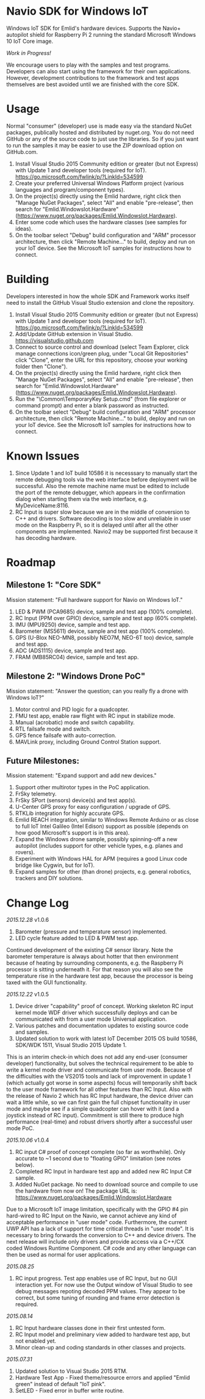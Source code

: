 # Navio SDK for Windows IoT

Windows IoT SDK for Emlid's hardware devices.
Supports the Navio+ autopilot shield for Raspberry Pi 2 running the standard Microsoft Windows 10 IoT Core image. 


*Work in Progress!*

We encourage users to play with the samples and test programs. Developers can also start using the framework for their own applications. However, development contributions to the framework and test apps themselves are best avoided until we are finished with the core SDK.


# Usage

Normal "consumer" (developer) use is made easy via the standard NuGet packages, publically hosted and distributed by nuget.org. You do not need GitHub or any of the source code to just use the libraries. So if you just want to run the samples it may be easier to use the ZIP download option on GitHub.com.

1. Install Visual Studio 2015 Community edition or greater (but not Express) with Update 1 and developer tools (required for IoT). https://go.microsoft.com/fwlink/p/?LinkId=534599
2. Create your preferred Universal Windows Platform project (various languages and program/component types).
3. On the project(s) directly using the Emlid hardwre, right click then "Manage NuGet Packages", select "All" and enable "pre-release", then search for "Emlid.WindowsIot.Hardware" (https://www.nuget.org/packages/Emlid.WindowsIot.Hardware).
4. Enter some code which uses the hardware classes (see samples for ideas).
5. On the toolbar select "Debug" build configuration and "ARM" processor architecture, then click "Remote Machine..." to build, deploy and run on your IoT device. See the Microsoft IoT samples for instructions how to connect.


# Building

Developers interested in how the whole SDK and Framework works itself need to install the GitHub Visual Studio extension and clone the repository.

1. Install Visual Studio 2015 Community edition or greater (but not Express) with Update 1 and developer tools (required for IoT). https://go.microsoft.com/fwlink/p/?LinkId=534599
2. Add/Update GitHub extension in Visual Studio. https://visualstudio.github.com
3. Connect to source control and download (select Team Explorer, click manage connections icon/green plug, under "Local Git Repositories" click "Clone", enter the URL for this repository, choose your working folder then "Clone").
4. On the project(s) directly using the Emlid hardwre, right click then "Manage NuGet Packages", select "All" and enable "pre-release", then search for "Emlid.WindowsIot.Hardware" (https://www.nuget.org/packages/Emlid.WindowsIot.Hardware).
5. Run the "\Common\TemporaryKey Setup.cmd" (from file explorer or command prompt) and enter a blank password as instructed.
6. On the toolbar select "Debug" build configuration and "ARM" processor architecture, then click "Remote Machine..." to build, deploy and run on your IoT device. See the Microsoft IoT samples for instructions how to connect.


# Known Issues

1. Since Update 1 and IoT build 10586 it is necesssary to manually start the remote debugging tools via the web interface before deployment will be successful. Also the remote machine name must be edited to include the port of the remote debugger, which appears in the confirmation dialog when starting them via the web interface, e.g. MyDeviceName:8116.
2. RC Input is super slow because we are in the middle of conversion to C++ and drivers. Software decoding is too slow and unreliable in user mode on the Raspberry Pi, so it is delayed until after all the other components are implemented. Navio2 may be supported first because it has decoding hardware.


# Roadmap

## Milestone 1: "Core SDK"

Mission statement: "Full hardware support for Navio on Windows IoT."

1. LED & PWM (PCA9685) device, sample and test app (100% complete).
2. RC Input (PPM over GPIO) device, sample and test app (60% complete).
3. IMU (MPU9250) device, sample and test app.
4. Barometer (MS5611) device, sample and test app (100% complete).
5. GPS (U-Blox NEO-MN8, possibly NEO7M, NEO-6T too) device, sample and test app.
6. ADC (ADS1115) device, sample and test app.
7. FRAM (MB85RC04) device, sample and test app.
 

## Milestone 2: "Windows Drone PoC"

Mission statement: "Answer the question; can you really fly a drone with Windows IoT?"

1. Motor control and PID logic for a quadcopter.
2. FMU test app, enable raw flight with RC input in stabilize mode.
3. Manual (acrobatic) mode and switch capability.
3. RTL failsafe mode and switch.
4. GPS fence failsafe with auto-correction.
5. MAVLink proxy, including Ground Control Station support.


## Future Milestones:

Mission statement: "Expand support and add new devices."

1. Support other multirotor types in the PoC application.
2. FrSky telemetry.
3. FrSky SPort (sensors) device(s) and test app(s).
4. U-Center GPS proxy for easy configuration / upgrade of GPS.
5. RTKLib integration for highly accurate GPS.
6. Emlid REACH integration, similar to Windows Remote Arduino or as close to full IoT Intel Galileo (Intel Edison) support as possible (depends on how good Microsoft's support is in this area).
7. Expand the Windows drone sample, possibly spinning-off a new autopilot (includes support for other vehicle types, e.g. planes and rovers).
8. Experiment with Windows HAL for APM (requires a good Linux code bridge like Cygwin, but for IoT).
9. Expand samples for other (than drone) projects, e.g. general robotics, trackers and DIY solutions.


# Change Log

*2015.12.28* v1.0.6

1. Barometer (pressure and temperature sensor) implemented.
2. LED cycle feature added to LED & PWM test app.

Continued development of the existing C# sensor library. Note the barometer temperature is always about hotter that then environment because of heating by surrounding components, e.g. the Raspberry Pi processor is sitting underneath it. For that reason you will also see the temperature rise in the hardware test app, because the processor is being taxed with the GUI functionality.


*2015.12.22* v1.0.5
 
1. Device driver "capability" proof of concept. Working skeleton RC input kernel mode WDF driver which successfully deploys and can be communicated with from a user mode Universal application.
2. Various patches and documentation updates to existing source code and samples.
3. Updated solution to work with latest IoT December 2015 OS build 10586, SDK/WDK 1511, Visual Studio 2015 Update 1.
 
This is an interim check-in which does not add any end-user (consumer developer) functionality, but solves the technical requirement to be able to write a kernel mode driver and communicate from user mode.
Because of the difficulties with the VS2015 tools and lack of improvement in update 1 (which actually got worse in some aspects) focus will temporarily shift back to the user mode framework for all other features than RC Input.
Also with the release of Navio 2 which has RC Input hardware, the device driver can wait a little while, so we can first gain the full chipset functionality in user mode and maybe see if a simple quadcopter can hover with it (and a joystick instead of RC input).
Commitment is still there to produce high performance (real-time) and robust drivers shortly after a successful user mode PoC.


*2015.10.06* v1.0.4

1. RC input C# proof of concept complete (so far as worthwhile). Only accurate to ~1 second due to "floating GPIO" limitation (see notes below). 
2. Completed RC Input in hardware test app and added new RC Input C# sample.
3. Added NuGet package. No need to download source and compile to use the hardware from now on! The package URL is: https://www.nuget.org/packages/Emlid.WindowsIot.Hardware

Due to a Microsoft IoT image limitation, specifically with the GPIO #4 pin hard-wired to RC Input on the Navio, we cannot achieve any kind of acceptable performance in "user mode" code.
Furthermore, the current UWP API has a lack of support for time critical threads in "user mode". It is necessary to bring forwards the conversion to C++ and device drivers.
The next release will include only drivers and provide access via a C++/CX coded Windows Runtime Component. C# code and any other language can then be used as normal for user applications.


*2015.08.25*

1. RC input progress. Test app enables use of RC Input, but no GUI interaction yet. For now use the Output window of Visual Studio to see debug messages repoting decoded PPM values. They appear to be correct, but some tuning of rounding and frame error detection is required.


*2015.08.14*

1. RC Input hardware classes done in their first untested form.
2. RC Input model and preliminary view added to hardware test app, but not enabled yet.
3. Minor clean-up and coding standards in other classes and projects.


*2015.07.31*

1. Updated solution to Visual Studio 2015 RTM.
2. Hardware Test App - Fixed theme/resource errors and applied "Emlid green" instead of default "IoT pink".
3. SetLED - Fixed error in buffer write routine.
